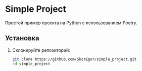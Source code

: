 # Simple Project

Простой пример проекта на Python с использованием Poetry.

## Установка

1. Склонируйте репозиторий:
   ```bash
   git clone https://github.com/SkorEgor/simple_project.git
   cd simple_project